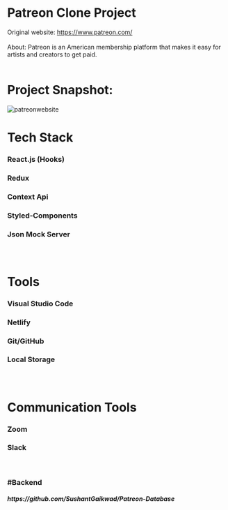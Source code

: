 # Patreon Clone Project

Original website: https://www.patreon.com/ <br/><br/>
About: Patreon is an American membership platform that makes it easy for artists and creators to get paid. 
<br/> <br/>

# Project Snapshot:

![patreonwebsite](https://user-images.githubusercontent.com/54496820/163167252-951aae51-dfd3-4ee5-bd59-1959912eba07.PNG)


# Tech Stack

<h3>React.js (Hooks)<h3/>
<h3>Redux<h3/>
<h3>Context Api<h3/>
<h3>Styled-Components<h3/>
<h3>Json Mock Server<h3/>
<br/>

# Tools

<h3>Visual Studio Code <h3/>
<h3>Netlify<h3/>
<h3>Git/GitHub<h3/>
<h3>Local Storage<h3/>
<br/>

# Communication Tools

<h3>Zoom<h3/>
<h3>Slack<h3/>
<br/>

#Backend 
  <h5>https://github.com/SushantGaikwad/Patreon-Database</h5>

